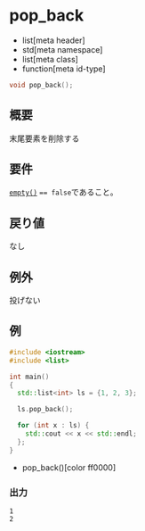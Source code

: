 # pop_back
* list[meta header]
* std[meta namespace]
* list[meta class]
* function[meta id-type]

```cpp
void pop_back();
```

## 概要
末尾要素を削除する


## 要件
[`empty()`](empty.md) `== false`であること。


## 戻り値
なし

## 例外

投げない

## 例
```cpp example
#include <iostream>
#include <list>

int main()
{
  std::list<int> ls = {1, 2, 3};

  ls.pop_back();

  for (int x : ls) {
    std::cout << x << std::endl;
  };
}
```
* pop_back()[color ff0000]


### 出力
```
1
2
```
